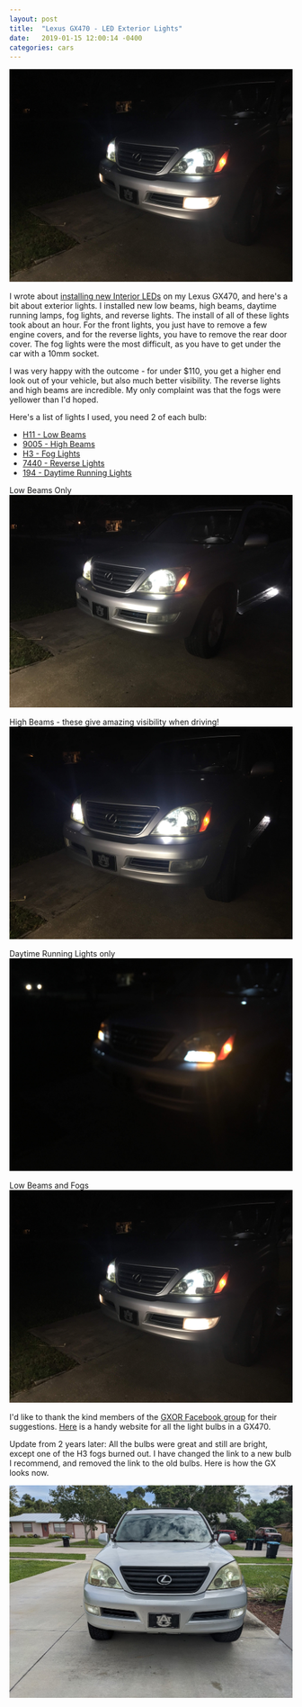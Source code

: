 ```yaml
---
layout: post
title:  "Lexus GX470 - LED Exterior Lights"
date:   2019-01-15 12:00:14 -0400
categories: cars
---
```


![All](/images/lexus/lights4.jpg)

I wrote about [installing new Interior LEDs](https://rskelton.com/Lexus-GX470-LED-Interior-Lights/) on my Lexus GX470, and here's a bit about exterior lights. I installed new low beams, high beams, daytime running lamps, fog lights, and reverse lights. The install of all of these lights took about an hour. For the front lights, you just have to remove a few engine covers, and for the reverse lights, you have to remove the rear door cover. The fog lights were the most difficult, as you have to get under the car with a 10mm socket.

I was very happy with the outcome - for under $110, you get a higher end look out of your vehicle, but also much better visibility. The reverse lights and high beams are incredible. My only complaint was that the fogs were yellower than I'd hoped.

Here's a list of lights I used, you need 2 of each bulb:
* [H11 - Low Beams](https://amzn.to/2SUTGdu)
* [9005 - High Beams](https://amzn.to/2FyBJgO)
* [H3 - Fog Lights](https://amzn.to/31HfyiP)
* [7440 - Reverse Lights](https://amzn.to/2SWAmN5)
* [194 - Daytime Running Lights](https://amzn.to/2S6HvcZ)

Low Beams Only
![Low](/images/lexus/lights1.jpg)

High Beams - these give amazing visibility when driving!
![High](/images/lexus/lights2.jpg)

Daytime Running Lights only
![DRL](/images/lexus/lights3.jpg)

Low Beams and Fogs
![All](/images/lexus/lights4.jpg)

I'd like to thank the kind members of the [GXOR Facebook group](https://www.facebook.com/groups/LexusGXOR) for their suggestions. [Here](http://www.pfranleds.com/gx-470-1/) is a handy website for all the light bulbs in a GX470.

Update from 2 years later: All the bulbs were great and still are bright, except one of the H3 fogs burned out. I have changed the link to a new bulb I recommend, and removed the link to the old bulbs. Here is how the GX looks now.

![All](/images/lexus/lights5.jpg)
